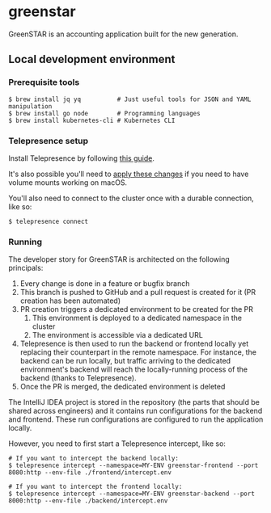 # greenstar

GreenSTAR is an accounting application built for the new generation.

## Local development environment

### Prerequisite tools

```shell
$ brew install jq yq          # Just useful tools for JSON and YAML manipulation
$ brew install go node        # Programming languages
$ brew install kubernetes-cli # Kubernetes CLI
```

### Telepresence setup

Install Telepresence by following [this guide](https://www.getambassador.io/docs/telepresence-oss/latest/install).

It's also possible you'll need to [apply these changes](https://www.getambassador.io/docs/telepresence-oss/latest/troubleshooting#volume-mounts-are-not-working-on-macos)
if you need to have volume mounts working on macOS.

You'll also need to connect to the cluster once with a durable connection, like so:

```shell
$ telepresence connect
```

### Running

The developer story for GreenSTAR is architected on the following principals:

1. Every change is done in a feature or bugfix branch
2. This branch is pushed to GitHub and a pull request is created for it (PR creation has been automated)
3. PR creation triggers a dedicated environment to be created for the PR
    1. This environment is deployed to a dedicated namespace in the cluster
    2. The environment is accessible via a dedicated URL
4. Telepresence is then used to run the backend or frontend locally yet replacing their counterpart in the remote
   namespace. For instance, the backend can be run locally, but traffic arriving to the dedicated environment's backend
   will reach the locally-running process of the backend (thanks to Telepresence).
5. Once the PR is merged, the dedicated environment is deleted

The IntelliJ IDEA project is stored in the repository (the parts that should be shared across engineers) and it contains
run configurations for the backend and frontend. These run configurations are configured to run the application locally.

However, you need to first start a Telepresence intercept, like so:

```shell
# If you want to intercept the backend locally:
$ telepresence intercept --namespace=MY-ENV greenstar-frontend --port 8080:http --env-file ./frontend/intercept.env

# If you want to intercept the frontend locally:
$ telepresence intercept --namespace=MY-ENV greenstar-backend --port 8000:http --env-file ./backend/intercept.env
```
